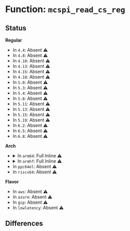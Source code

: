 # Function: <code>mcspi_read_cs_reg</code>

## Status
<b>Regular</b>
<ul>
<li>
In <code>4.4</code>: Absent ⚠️
</li>
<li>
In <code>4.8</code>: Absent ⚠️
</li>
<li>
In <code>4.10</code>: Absent ⚠️
</li>
<li>
In <code>4.13</code>: Absent ⚠️
</li>
<li>
In <code>4.15</code>: Absent ⚠️
</li>
<li>
In <code>4.18</code>: Absent ⚠️
</li>
<li>
In <code>5.0</code>: Absent ⚠️
</li>
<li>
In <code>5.3</code>: Absent ⚠️
</li>
<li>
In <code>5.4</code>: Absent ⚠️
</li>
<li>
In <code>5.8</code>: Absent ⚠️
</li>
<li>
In <code>5.11</code>: Absent ⚠️
</li>
<li>
In <code>5.13</code>: Absent ⚠️
</li>
<li>
In <code>5.15</code>: Absent ⚠️
</li>
<li>
In <code>5.19</code>: Absent ⚠️
</li>
<li>
In <code>6.2</code>: Absent ⚠️
</li>
<li>
In <code>6.5</code>: Absent ⚠️
</li>
<li>
In <code>6.8</code>: Absent ⚠️
</li>
</ul>
<b>Arch</b>
<ul>
<li>
<details>
<summary>In <code>arm64</code>: Full Inline ⚠️</summary>

**Collision:** Unique Static

**Inline:** Full

**Transformation:** False

**Instances:**

```
In drivers/spi/spi-omap2-mcspi.c (ffff8000109cea5c)
Location: drivers/spi/spi-omap2-mcspi.c:168
Inline: True
Inline callers:
  - drivers/spi/spi-omap2-mcspi.c:omap2_mcspi_transfer_one
  - drivers/spi/spi-omap2-mcspi.c:omap2_mcspi_transfer_one
  - drivers/spi/spi-omap2-mcspi.c:omap2_mcspi_transfer_one
  - drivers/spi/spi-omap2-mcspi.c:omap2_mcspi_transfer_one
  - drivers/spi/spi-omap2-mcspi.c:omap2_mcspi_transfer_one
  - drivers/spi/spi-omap2-mcspi.c:omap2_mcspi_transfer_one
  - drivers/spi/spi-omap2-mcspi.c:omap2_mcspi_transfer_one
  - drivers/spi/spi-omap2-mcspi.c:omap2_mcspi_setup_transfer
  - drivers/spi/spi-omap2-mcspi.c:omap2_mcspi_txrx_pio
  - drivers/spi/spi-omap2-mcspi.c:omap2_mcspi_txrx_pio
  - drivers/spi/spi-omap2-mcspi.c:omap2_mcspi_txrx_pio
  - drivers/spi/spi-omap2-mcspi.c:omap2_mcspi_txrx_pio
  - drivers/spi/spi-omap2-mcspi.c:omap2_mcspi_txrx_pio
  - drivers/spi/spi-omap2-mcspi.c:omap2_mcspi_txrx_pio
  - drivers/spi/spi-omap2-mcspi.c:omap2_mcspi_txrx_pio
  - drivers/spi/spi-omap2-mcspi.c:omap2_mcspi_txrx_pio
  - drivers/spi/spi-omap2-mcspi.c:omap2_mcspi_txrx_dma
  - drivers/spi/spi-omap2-mcspi.c:omap2_mcspi_txrx_dma
  - drivers/spi/spi-omap2-mcspi.c:omap2_mcspi_rx_dma
  - drivers/spi/spi-omap2-mcspi.c:omap2_mcspi_rx_dma
  - drivers/spi/spi-omap2-mcspi.c:omap2_mcspi_rx_dma
  - drivers/spi/spi-omap2-mcspi.c:omap2_mcspi_rx_dma
  - drivers/spi/spi-omap2-mcspi.c:omap2_mcspi_rx_dma
  - drivers/spi/spi-omap2-mcspi.c:omap2_mcspi_rx_dma
  - drivers/spi/spi-omap2-mcspi.c:omap2_mcspi_rx_dma
  - drivers/spi/spi-omap2-mcspi.c:omap2_mcspi_tx_callback
  - drivers/spi/spi-omap2-mcspi.c:omap2_mcspi_rx_callback
  - drivers/spi/spi-omap2-mcspi.c:omap2_mcspi_set_fifo
  - drivers/spi/spi-omap2-mcspi.c:omap2_mcspi_set_fifo
  - drivers/spi/spi-omap2-mcspi.c:omap2_mcspi_set_cs
```
</details>
</li>
<li>
<details>
<summary>In <code>armhf</code>: Full Inline ⚠️</summary>

**Collision:** Unique Static

**Inline:** Full

**Transformation:** False

**Instances:**

```
In drivers/spi/spi-omap2-mcspi.c (c0ab74d4)
Location: drivers/spi/spi-omap2-mcspi.c:168
Inline: True
Inline callers:
  - drivers/spi/spi-omap2-mcspi.c:omap2_mcspi_transfer_one
  - drivers/spi/spi-omap2-mcspi.c:omap2_mcspi_transfer_one
  - drivers/spi/spi-omap2-mcspi.c:omap2_mcspi_transfer_one
  - drivers/spi/spi-omap2-mcspi.c:omap2_mcspi_transfer_one
  - drivers/spi/spi-omap2-mcspi.c:omap2_mcspi_transfer_one
  - drivers/spi/spi-omap2-mcspi.c:omap2_mcspi_transfer_one
  - drivers/spi/spi-omap2-mcspi.c:omap2_mcspi_transfer_one
  - drivers/spi/spi-omap2-mcspi.c:omap2_mcspi_transfer_one
  - drivers/spi/spi-omap2-mcspi.c:omap2_mcspi_transfer_one
  - drivers/spi/spi-omap2-mcspi.c:omap2_mcspi_transfer_one
  - drivers/spi/spi-omap2-mcspi.c:omap2_mcspi_transfer_one
  - drivers/spi/spi-omap2-mcspi.c:omap2_mcspi_setup_transfer
  - drivers/spi/spi-omap2-mcspi.c:omap2_mcspi_txrx_pio
  - drivers/spi/spi-omap2-mcspi.c:omap2_mcspi_txrx_pio
  - drivers/spi/spi-omap2-mcspi.c:omap2_mcspi_txrx_pio
  - drivers/spi/spi-omap2-mcspi.c:omap2_mcspi_txrx_pio
  - drivers/spi/spi-omap2-mcspi.c:omap2_mcspi_txrx_pio
  - drivers/spi/spi-omap2-mcspi.c:omap2_mcspi_txrx_pio
  - drivers/spi/spi-omap2-mcspi.c:omap2_mcspi_txrx_pio
  - drivers/spi/spi-omap2-mcspi.c:omap2_mcspi_txrx_pio
  - drivers/spi/spi-omap2-mcspi.c:omap2_mcspi_txrx_dma
  - drivers/spi/spi-omap2-mcspi.c:omap2_mcspi_txrx_dma
  - drivers/spi/spi-omap2-mcspi.c:omap2_mcspi_rx_dma
  - drivers/spi/spi-omap2-mcspi.c:omap2_mcspi_rx_dma
  - drivers/spi/spi-omap2-mcspi.c:omap2_mcspi_rx_dma
  - drivers/spi/spi-omap2-mcspi.c:omap2_mcspi_rx_dma
  - drivers/spi/spi-omap2-mcspi.c:omap2_mcspi_rx_dma
  - drivers/spi/spi-omap2-mcspi.c:omap2_mcspi_rx_dma
  - drivers/spi/spi-omap2-mcspi.c:omap2_mcspi_tx_callback
  - drivers/spi/spi-omap2-mcspi.c:omap2_mcspi_rx_callback
  - drivers/spi/spi-omap2-mcspi.c:omap2_mcspi_set_cs
```
</details>
</li>
<li>
In <code>ppc64el</code>: Absent ⚠️
</li>
<li>
In <code>riscv64</code>: Absent ⚠️
</li>
</ul>
<b>Flavor</b>
<ul>
<li>
In <code>aws</code>: Absent ⚠️
</li>
<li>
In <code>azure</code>: Absent ⚠️
</li>
<li>
In <code>gcp</code>: Absent ⚠️
</li>
<li>
In <code>lowlatency</code>: Absent ⚠️
</li>
</ul>

## Differences
